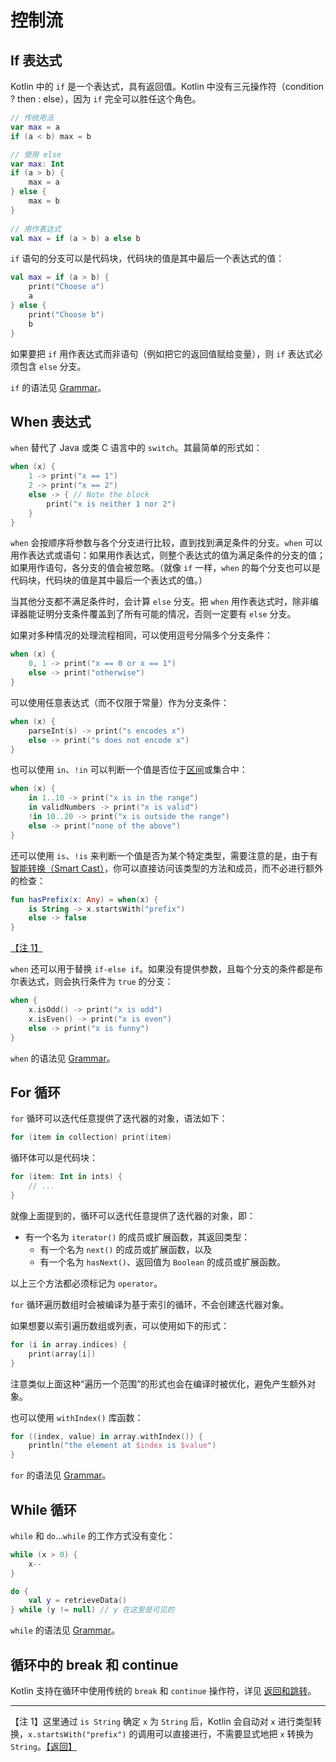 # 控制流

## If 表达式

Kotlin 中的 `if` 是一个表达式，具有返回值。Kotlin 中没有三元操作符（condition ? then : else），因为 `if` 完全可以胜任这个角色。

```kotlin
// 传统用法
var max = a 
if (a < b) max = b

// 使用 else 
var max: Int
if (a > b) {
    max = a
} else {
    max = b
}
 
// 用作表达式 
val max = if (a > b) a else b
```

`if` 语句的分支可以是代码块，代码块的值是其中最后一个表达式的值：

```kotlin
val max = if (a > b) {
    print("Choose a")
    a
} else {
    print("Choose b")
    b
}
```

如果要把 `if` 用作表达式而非语句（例如把它的返回值赋给变量），则 `if` 表达式必须包含 `else` 分支。

`if` 的语法见 [Grammar](https://kotlinlang.org/docs/reference/grammar.html#if)。


## When 表达式

`when` 替代了 Java 或类 C 语言中的 `switch`。其最简单的形式如：

```kotlin
when (x) {
    1 -> print("x == 1")
    2 -> print("x == 2")
    else -> { // Note the block
        print("x is neither 1 nor 2")
    }
}
```

`when` 会按顺序将参数与各个分支进行比较，直到找到满足条件的分支。`when` 可以用作表达式或语句：如果用作表达式，则整个表达式的值为满足条件的分支的值；如果用作语句，各分支的值会被忽略。（就像 `if` 一样，`when` 的每个分支也可以是代码块，代码块的值是其中最后一个表达式的值。）

当其他分支都不满足条件时，会计算 `else` 分支。把 `when` 用作表达式时，除非编译器能证明分支条件覆盖到了所有可能的情况，否则一定要有 `else` 分支。

如果对多种情况的处理流程相同，可以使用逗号分隔多个分支条件：

```kotlin
when (x) {
    0, 1 -> print("x == 0 or x == 1")
    else -> print("otherwise")
}
```

可以使用任意表达式（而不仅限于常量）作为分支条件：

```kotlin
when (x) {
    parseInt(s) -> print("s encodes x")
    else -> print("s does not encode x")
}
```

也可以使用 `in`、`!in` 可以判断一个值是否位于[区间](https://github.com/nex3z/kotlin-reference-cn/blob/master/reference/other/ranges.md)或集合中：

```kotlin
when (x) {
    in 1..10 -> print("x is in the range")
    in validNumbers -> print("x is valid")
    !in 10..20 -> print("x is outside the range")
    else -> print("none of the above")
}
```

<a name="注1返回"></a>
还可以使用 `is`、`!is` 来判断一个值是否为某个特定类型，需要注意的是，由于有[智能转换（Smart Cast）](https://github.com/nex3z/kotlin-reference-cn/blob/master/reference/other/type-checks-and-casts.md#智能转换)，你可以直接访问该类型的方法和成员，而不必进行额外的检查：

```kotlin
fun hasPrefix(x: Any) = when(x) {
    is String -> x.startsWith("prefix")
    else -> false
}
```

[【注 1】](#注1)

`when` 还可以用于替换 `if-else if`。如果没有提供参数，且每个分支的条件都是布尔表达式，则会执行条件为 `true` 的分支：

```kotlin
when {
    x.isOdd() -> print("x is odd")
    x.isEven() -> print("x is even")
    else -> print("x is funny")
}
```

`when` 的语法见 [Grammar](https://kotlinlang.org/docs/reference/grammar.html#when)。


## For 循环

`for` 循环可以迭代任意提供了迭代器的对象，语法如下：

```kotlin
for (item in collection) print(item)
```

循环体可以是代码块：

```kotlin
for (item: Int in ints) {
    // ...
}
```

就像上面提到的，循环可以迭代任意提供了迭代器的对象，即：

- 有一个名为 `iterator()` 的成员或扩展函数，其返回类型：
  - 有一个名为 `next()` 的成员或扩展函数，以及
  - 有一个名为 `hasNext()`、返回值为 `Boolean` 的成员或扩展函数。

以上三个方法都必须标记为 `operator`。

`for` 循环遍历数组时会被编译为基于索引的循环，不会创建迭代器对象。

如果想要以索引遍历数组或列表，可以使用如下的形式：

```kotlin
for (i in array.indices) {
    print(array[i])
}
```

注意类似上面这种“遍历一个范围”的形式也会在编译时被优化，避免产生额外对象。

也可以使用 `withIndex()` 库函数：

```kotlin
for ((index, value) in array.withIndex()) {
    println("the element at $index is $value")
}
```

`for` 的语法见 [Grammar](https://kotlinlang.org/docs/reference/grammar.html#for)。


## While 循环

`while` 和 `do`...`while` 的工作方式没有变化：

```kotlin
while (x > 0) {
    x--
}

do {
    val y = retrieveData()
} while (y != null) // y 在这里是可见的
```

`while` 的语法见 [Grammar](https://kotlinlang.org/docs/reference/grammar.html#while)。


## 循环中的 break 和 continue

Kotlin 支持在循环中使用传统的 `break` 和 `continue` 操作符，详见 [返回和跳转](https://github.com/nex3z/kotlin-reference-cn/blob/master/reference/basics/returns-and-jumps.md)。


---
<a name="注1"></a>【注 1】这里通过 `is String` 确定 `x` 为 `String` 后，Kotlin 会自动对 `x` 进行类型转换，`x.startsWith("prefix")` 的调用可以直接进行，不需要显式地把 `x` 转换为 `String`。[【返回】](#注1返回)
